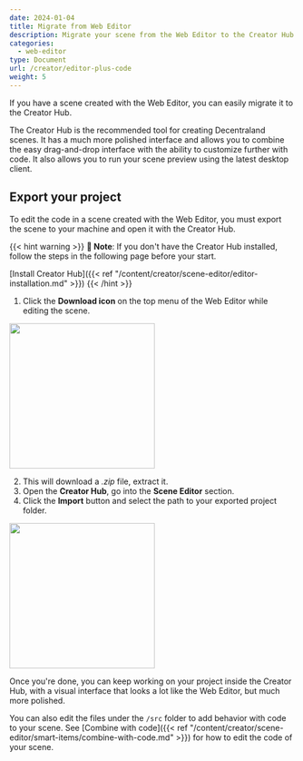 ```yaml
---
date: 2024-01-04
title: Migrate from Web Editor
description: Migrate your scene from the Web Editor to the Creator Hub.
categories:
  - web-editor
type: Document
url: /creator/editor-plus-code
weight: 5
---
```


If you have a scene created with the Web Editor, you can easily migrate it to the Creator Hub.

The Creator Hub is the recommended tool for creating Decentraland scenes. It has a much more polished interface and allows you to combine the easy drag-and-drop interface with the ability to customize further with code. It also allows you to run your scene preview using the latest desktop client.

## Export your project

To edit the code in a scene created with the Web Editor, you must export the scene to your machine and open it with the Creator Hub.

{{< hint warning >}}
**📔 Note**: If you don't have the Creator Hub installed, follow the steps in the following page before your start.

[Install Creator Hub]({{< ref "/content/creator/scene-editor/editor-installation.md" >}})
{{< /hint >}}

1. Click the **Download icon** on the top menu of the Web Editor while editing the scene.

  <img src="/images/editor/export.png" width="256" />

2. This will download a _.zip_ file, extract it.
3. Open the **Creator Hub**, go into the **Scene Editor** section.
4. Click the **Import** button and select the path to your exported project folder.

  <img src="/images/editor/import-scene.png" width="256" />

Once you're done, you can keep working on your project inside the Creator Hub, with a visual interface that looks a lot like the Web Editor, but much more polished.

You can also edit the files under the `/src` folder to add behavior with code to your scene. See [Combine with code]({{< ref "/content/creator/scene-editor/smart-items/combine-with-code.md" >}}) for how to edit the code of your scene.

